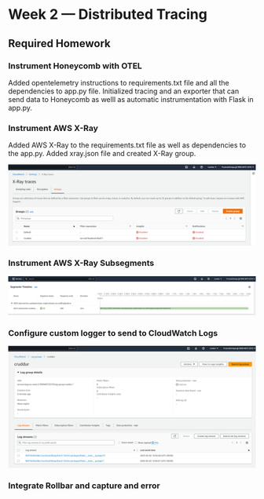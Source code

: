 # Week 2 — Distributed Tracing

## Required Homework

### Instrument Honeycomb with OTEL

Added opentelemetry instructions to requirements.txt file and all the dependencies to app.py file. Initialized tracing and an exporter that can send data to Honeycomb as welll as automatic instrumentation with Flask in app.py.

### Instrument AWS X-Ray

Added AWS X-Ray to the requirements.txt file as well as dependencies to the app.py. Added xray.json file and created X-Ray group.

![X-Ray Group](journal/assets/Week-2_Xray_Group.png)

### Instrument AWS X-Ray Subsegments

![X-Ray Subsegments](journal/assets/Week-2_Xray_Segment.png)

### Configure custom logger to send to CloudWatch Logs

![CloudWatch Logs](journal/assets/Week-2_CloudWatchLogs.png)

### Integrate Rollbar and capture and error
